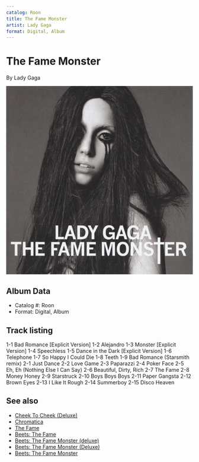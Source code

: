 ```yaml
---
catalog: Roon
title: The Fame Monster
artist: Lady Gaga
format: Digital, Album
---
```


# The Fame Monster

By Lady Gaga

![](../../assets/albumcovers/Lady_Gaga-The_Fame_Monster.png)

## Album Data

- Catalog #: Roon
- Format: Digital, Album


## Track listing


1-1 Bad Romance [Explicit Version]
1-2 Alejandro
1-3 Monster [Explicit Version]
1-4 Speechless
1-5 Dance in the Dark [Explicit Version]
1-6 Telephone
1-7 So Happy I Could Die
1-8 Teeth
1-9 Bad Romance (Starsmith remix)
2-1 Just Dance
2-2 Love Game
2-3 Paparazzi
2-4 Poker Face
2-5 Eh, Eh (Nothing Else I Can Say)
2-6 Beautiful, Dirty, Rich
2-7 The Fame
2-8 Money Honey
2-9 Starstruck
2-10 Boys Boys Boys
2-11 Paper Gangsta
2-12 Brown Eyes
2-13 I Like It Rough
2-14 Summerboy
2-15 Disco Heaven


## See also

- [Cheek To Cheek (Deluxe)](Cheek_To_Cheek_Deluxe.md)
- [Chromatica](Chromatica.md)
- [The Fame](The_Fame.md)
- [Beets: The Fame](../../Beets/Lady_Gaga/The_Fame.md)
- [Beets: The Fame Monster (deluxe)](../../Beets/Lady_Gaga/The_Fame_Monster_deluxe.md)
- [Beets: The Fame Monster (Deluxe)](../../Beets/Lady_Gaga/The_Fame_Monster_Deluxe.md)
- [Beets: The Fame Monster](../../Beets/Lady_Gaga/The_Fame_Monster.md)
